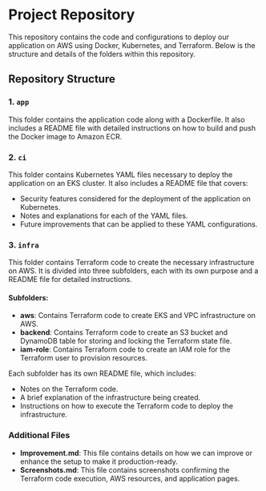 # Project Repository

This repository contains the code and configurations to deploy our application on AWS using Docker, Kubernetes, and Terraform. Below is the structure and details of the folders within this repository.

## Repository Structure

### 1. `app`
This folder contains the application code along with a Dockerfile. It also includes a README file with detailed instructions on how to build and push the Docker image to Amazon ECR.

### 2. `ci`
This folder contains Kubernetes YAML files necessary to deploy the application on an EKS cluster. It also includes a README file that covers:
- Security features considered for the deployment of the application on Kubernetes.
- Notes and explanations for each of the YAML files.
- Future improvements that can be applied to these YAML configurations.

### 3. `infra`
This folder contains Terraform code to create the necessary infrastructure on AWS. It is divided into three subfolders, each with its own purpose and a README file for detailed instructions.

#### Subfolders:
- **aws**: Contains Terraform code to create EKS and VPC infrastructure on AWS.
- **backend**: Contains Terraform code to create an S3 bucket and DynamoDB table for storing and locking the Terraform state file.
- **iam-role**: Contains Terraform code to create an IAM role for the Terraform user to provision resources.

Each subfolder has its own README file, which includes:
- Notes on the Terraform code.
- A brief explanation of the infrastructure being created.
- Instructions on how to execute the Terraform code to deploy the infrastructure.

### Additional Files

- **Improvement.md**: This file contains details on how we can improve or enhance the setup to make it production-ready.
- **Screenshots.md**: This file contains screenshots confirming the Terraform code execution, AWS resources, and application pages.

